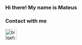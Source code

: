 ### Hi there! My name is Mateus 

<h3>Contact with me </h3>
<a href="https://www.linkedin.com/in/mateusfpleite/" target="_blank"> <img align="left" alt="bilgehangecici | LinkedIn" width="35px" src="https://i.pinimg.com/originals/de/b4/6f/deb46f02a59e3b3a2aa58fac16290d63.gif" /> </a>

